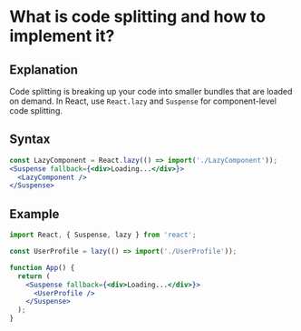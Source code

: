 # What is code splitting and how to implement it?

## Explanation
Code splitting is breaking up your code into smaller bundles that are loaded on demand. In React, use `React.lazy` and `Suspense` for component-level code splitting.

## Syntax
```jsx
const LazyComponent = React.lazy(() => import('./LazyComponent'));
<Suspense fallback={<div>Loading...</div>}>
  <LazyComponent />
</Suspense>
```

## Example
```jsx
import React, { Suspense, lazy } from 'react';

const UserProfile = lazy(() => import('./UserProfile'));

function App() {
  return (
    <Suspense fallback={<div>Loading...</div>}>
      <UserProfile />
    </Suspense>
  );
}
``` 